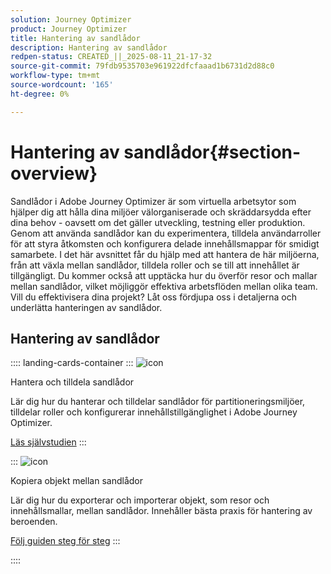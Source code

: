 ```yaml
---
solution: Journey Optimizer
product: Journey Optimizer
title: Hantering av sandlådor
description: Hantering av sandlådor
redpen-status: CREATED_||_2025-08-11_21-17-32
source-git-commit: 79fdb9535703e961922dfcfaaad1b6731d2d88c0
workflow-type: tm+mt
source-wordcount: '165'
ht-degree: 0%

---
```



# Hantering av sandlådor{#section-overview}

Sandlådor i Adobe Journey Optimizer är som virtuella arbetsytor som hjälper dig att hålla dina miljöer välorganiserade och skräddarsydda efter dina behov - oavsett om det gäller utveckling, testning eller produktion. Genom att använda sandlådor kan du experimentera, tilldela användarroller för att styra åtkomsten och konfigurera delade innehållsmappar för smidigt samarbete. I det här avsnittet får du hjälp med att hantera de här miljöerna, från att växla mellan sandlådor, tilldela roller och se till att innehållet är tillgängligt. Du kommer också att upptäcka hur du överför resor och mallar mellan sandlådor, vilket möjliggör effektiva arbetsflöden mellan olika team. Vill du effektivisera dina projekt? Låt oss fördjupa oss i detaljerna och underlätta hanteringen av sandlådor.

## Hantering av sandlådor

:::: landing-cards-container
:::
![icon](https://cdn.experienceleague.adobe.com/icons/circle-play.svg?lang=sv-SE)

Hantera och tilldela sandlådor

Lär dig hur du hanterar och tilldelar sandlådor för partitioneringsmiljöer, tilldelar roller och konfigurerar innehållstillgänglighet i Adobe Journey Optimizer.

[Läs självstudien](../using/administration/sandboxes.md)
:::

:::
![icon](https://cdn.experienceleague.adobe.com/icons/list-check.svg?lang=sv-SE)

Kopiera objekt mellan sandlådor

Lär dig hur du exporterar och importerar objekt, som resor och innehållsmallar, mellan sandlådor. Innehåller bästa praxis för hantering av beroenden.

[Följ guiden steg för steg](../using/configuration/copy-objects-to-sandbox.md)
:::

::::
